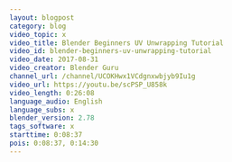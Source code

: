 ```yaml
---
layout: blogpost
category: blog
video_topic: x
video_title: Blender Beginners UV Unwrapping Tutorial
video_id: blender-beginners-uv-unwrapping-tutorial
video_date: 2017-08-31
video_creator: Blender Guru
channel_url: /channel/UCOKHwx1VCdgnxwbjyb9Iu1g
video_url: https://youtu.be/scPSP_U858k
video_length: 0:26:08
language_audio: English
language_subs: x
blender_version: 2.78
tags_software: x
starttime: 0:08:37
pois: 0:08:37, 0:14:30
---
```


